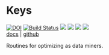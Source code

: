 # Keys

[![DOI](https://zenodo.org/badge/DOI/10.5281/zenodo.4728990.svg)](https://doi.org/10.5281/zenodo.4728990)
[![Build Status](https://travis-ci.com/timm/keys.svg?branch=main)](https://travis-ci.com/timm/keys)
![](https://img.shields.io/badge/linting-luac-brown)
![](https://img.shields.io/badge/language-lua,bash-orange)
![](https://img.shields.io/badge/purpose-ai%20,%20se-blueviolet)
[![](https://img.shields.io/badge/license-mit-lightgrey)](http://github.com/timm/keys/blob/main/LICENSE.md)<br>
[docs](http://menzies.us/keys/index.html) | [github](http://github.com/timm/keys)



Routines for optimizing as data miners.

